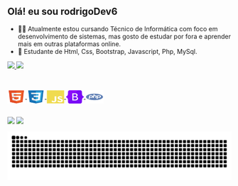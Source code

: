 ## Olá! eu sou rodrigoDev6

- :man_student: Atualmente estou cursando Técnico de Informática com foco em desenvolvimento de sistemas, mas gosto de estudar por fora e aprender mais em outras plataformas online.
- 🌱 Estudante de Html, Css, Bootstrap, Javascript, Php, MySql.

<div>
  <a href="https://github.com/rodrigoDev6">
  <img height="180em" src="https://github-readme-stats.vercel.app/api?username=rodrigoDev6&show_icons=true&theme=cobalt&include_all_commits=true&count_private=true"/>
  <img height="180em" src="https://github-readme-stats.vercel.app/api/top-langs/?username=rodrigoDev6&layout=compact&langs_count=7&theme=cobalt"/>
</div>

##
  
<div style="display: inline_block"><br>
      
  <img align="center" alt="Rodrigo-HTML" height="30" width="40" src="https://raw.githubusercontent.com/devicons/devicon/master/icons/html5/html5-original.svg">
  
  <img align="center" alt="Rodrigo-CSS" height="30" width="40" src="https://raw.githubusercontent.com/devicons/devicon/master/icons/css3/css3-original.svg">
  
  <img align="center" alt="Radrigo-Js" height="30" width="40" src="https://raw.githubusercontent.com/devicons/devicon/master/icons/javascript/javascript-plain.svg">
  
  <img align="center" alt="Radrigo-php" height="30" width="40" src="https://github.com/devicons/devicon/blob/master/icons/bootstrap/bootstrap-original.svg">
  
  <img align="center" alt="Radrigo-php" height="30" width="40" src="https://github.com/devicons/devicon/blob/master/icons/php/php-plain.svg">
  
  
</div>
  
##
  
<div> 
  <a href = "mailto:rodrigolima.alves21@gmail.com"><img src="https://img.shields.io/badge/-Gmail-%23333?style=for-the-badge&logo=gmail&logoColor=white" target="_blank"></a>
  <a href="https://www.linkedin.com/in/rodrigo-lima1" target="_blank"><img src="https://img.shields.io/badge/-LinkedIn-%230077B5?style=for-the-badge&logo=linkedin&logoColor=white" target="_blank"></a> 
 
  ![Snake animation](https://github.com/rodrigoDev6/rodrigoDev6/blob/output/github-contribution-grid-snake.svg)
 
</div>
